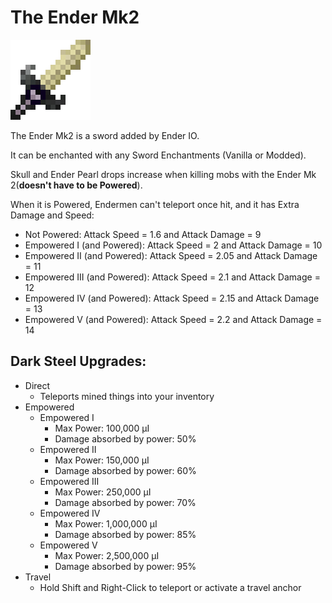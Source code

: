 # The Ender Mk2
![](renders/end_steel_sword.png)

The Ender Mk2 is a sword added by Ender IO.

It can be enchanted with any Sword Enchantments (Vanilla or Modded).

Skull and Ender Pearl drops increase when killing mobs with the Ender Mk 2(**doesn't have to be Powered**).

When it is Powered, Endermen can't teleport once hit, and it has Extra Damage and Speed:

* Not Powered: Attack Speed = 1.6 and Attack Damage = 9
* Empowered I (and Powered): Attack Speed = 2 and Attack Damage = 10
* Empowered II (and Powered): Attack Speed = 2.05 and Attack Damage = 11
* Empowered III (and Powered): Attack Speed = 2.1 and Attack Damage = 12
* Empowered IV (and Powered): Attack Speed = 2.15 and Attack Damage = 13
* Empowered V (and Powered): Attack Speed = 2.2 and Attack Damage = 14

## Dark Steel Upgrades:

* Direct 
  - Teleports mined things into your inventory
* Empowered
  - Empowered I
    * Max Power: 100,000 µI
    * Damage absorbed by power: 50%
  - Empowered II
    * Max Power: 150,000 µI
    * Damage absorbed by power: 60%
  - Empowered III
    * Max Power: 250,000 µI
    * Damage absorbed by power: 70%
  - Empowered IV
    * Max Power: 1,000,000 µI
    * Damage absorbed by power: 85%
  - Empowered V
    * Max Power: 2,500,000 µI
    * Damage absorbed by power: 95%
* Travel
  - Hold Shift and Right-Click to teleport or activate a travel anchor
